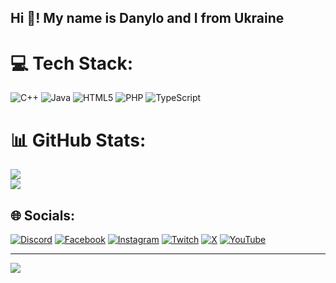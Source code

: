 ## Hi 👋! My name is Danylo and I from Ukraine
# 💻 Tech Stack:
![C++](https://img.shields.io/badge/c++-%2300599C.svg?style=for-the-badge&logo=c%2B%2B&logoColor=white) ![Java](https://img.shields.io/badge/java-%23ED8B00.svg?style=for-the-badge&logo=openjdk&logoColor=white) ![HTML5](https://img.shields.io/badge/html5-%23E34F26.svg?style=for-the-badge&logo=html5&logoColor=white) ![PHP](https://img.shields.io/badge/php-%23777BB4.svg?style=for-the-badge&logo=php&logoColor=white) ![TypeScript](https://img.shields.io/badge/typescript-%23007ACC.svg?style=for-the-badge&logo=typescript&logoColor=white)
# 📊 GitHub Stats:
![](https://github-readme-stats.vercel.app/api?username=x3nT0ry&theme=dark&hide_border=false&include_all_commits=false&count_private=false)<br/>
![](https://github-readme-stats.vercel.app/api/top-langs/?username=x3nT0ry&theme=dark&hide_border=false&include_all_commits=false&count_private=false&layout=compact)

## 🌐 Socials:
[![Discord](https://img.shields.io/badge/Discord-%237289DA.svg?logo=discord&logoColor=white)](https://discord.gg/d3ss0) [![Facebook](https://img.shields.io/badge/Facebook-%231877F2.svg?logo=Facebook&logoColor=white)](https://facebook.com/facebook) [![Instagram](https://img.shields.io/badge/Instagram-%23E4405F.svg?logo=Instagram&logoColor=white)](https://instagram.com/instagram) [![Twitch](https://img.shields.io/badge/Twitch-%239146FF.svg?logo=Twitch&logoColor=white)](https://twitch.tv/twitch) [![X](https://img.shields.io/badge/X-black.svg?logo=X&logoColor=white)](https://x.com/x) [![YouTube](https://img.shields.io/badge/YouTube-%23FF0000.svg?logo=YouTube&logoColor=white)](https://youtube.com/@youtube) 

---
[![](https://visitcount.itsvg.in/api?id=x3nT0ry&icon=0&color=0)](https://visitcount.itsvg.in)


<!-- Proudly created with GPRM ( https://gprm.itsvg.in ) -->
